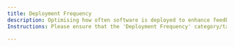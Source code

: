```yaml
---
title: Deployment Frequency
description: Optimising how often software is deployed to enhance feedback loops and value delivery.
Instructions: Please ensure that the 'Deployment Frequency' category/tag is only applied to content specifically related to optimising how often software is deployed to enhance feedback loops and value delivery.

---
```


